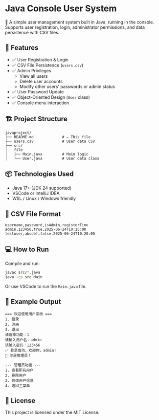 # Java Console User System

🎯 A simple user management system built in Java, running in the console.  
Supports user registration, login, administrator permissions, and data persistence with CSV files.

## 🌟 Features

- ✅ User Registration & Login  
- ✅ CSV File Persistence (`users.csv`)  
- ✅ Admin Privileges  
  - View all users  
  - Delete user accounts  
  - Modify other users' passwords or admin status  
- ✅ User Password Update  
- ✅ Object-Oriented Design (`User` class)  
- ✅ Console menu interaction  

## 🏗 Project Structure

```
javaproject/
├── README.md             # ← This file
├── users.csv             # User data CSV 
├── src/
│   file
│   ├── Main.java         # Main logic
│   └── User.java         # User data class
```

## 📦 Technologies Used

- Java 17+ (JDK 24 supported)  
- VSCode or IntelliJ IDEA  
- WSL / Linux / Windows friendly  

## 📄 CSV File Format

```csv
username,password,isAdmin,registerTime
admin,123456,true,2025-06-24T10:15:00
testuser,abcdef,false,2025-06-24T10:20:00
```

## 💻 How to Run

Compile and run:

```bash
javac src/*.java
java -cp src Main
```

Or use VSCode to run the `Main.java` file.

## 🧪 Example Output

```text
=== 欢迎使用用户系统 ===
1. 登录
2. 注册
3. 退出
请选择功能：1
请输入用户名：admin
请输入密码：123456
✅ 登录成功，欢迎你，admin！
🎩 你是管理员！

--- 管理员功能 ---
1. 查看所有用户
2. 删除用户
3. 修改用户信息
4. 返回主菜单
```



## 📜 License

This project is licensed under the MIT License.
